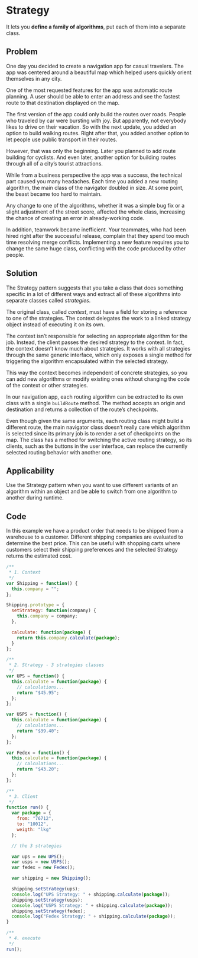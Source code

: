 # Strategy

It lets you **define a family of algorithms**, put each of them into a separate class.

## Problem

One day you decided to create a navigation app for casual travelers. The app was centered around a beautiful map which helped users quickly orient themselves in any city.

One of the most requested features for the app was automatic route planning. A user should be able to enter an address and see the fastest route to that destination displayed on the map.

The first version of the app could only build the routes over roads. People who traveled by car were bursting with joy. But apparently, not everybody likes to drive on their vacation. So with the next update, you added an option to build walking routes. Right after that, you added another option to let people use public transport in their routes.

However, that was only the beginning. Later you planned to add route building for cyclists. And even later, another option for building routes through all of a city’s tourist attractions.

While from a business perspective the app was a success, the technical part caused you many headaches. Each time you added a new routing algorithm, the main class of the navigator doubled in size. At some point, the beast became too hard to maintain.

Any change to one of the algorithms, whether it was a simple bug fix or a slight adjustment of the street score, affected the whole class, increasing the chance of creating an error in already-working code.

In addition, teamwork became inefficient. Your teammates, who had been hired right after the successful release, complain that they spend too much time resolving merge conflicts. Implementing a new feature requires you to change the same huge class, conflicting with the code produced by other people.

## Solution

The Strategy pattern suggests that you take a class that does something specific in a lot of different ways and extract all of these algorithms into separate classes called  _strategies_.

The original class, called  _context_, must have a field for storing a reference to one of the strategies. The context delegates the work to a linked strategy object instead of executing it on its own.

The context isn’t responsible for selecting an appropriate algorithm for the job. Instead, the client passes the desired strategy to the context. In fact, the context doesn’t know much about strategies. It works with all strategies through the same generic interface, which only exposes a single method for triggering the algorithm encapsulated within the selected strategy.

This way the context becomes independent of concrete strategies, so you can add new algorithms or modify existing ones without changing the code of the context or other strategies.

In our navigation app, each routing algorithm can be extracted to its own class with a single  `buildRoute`  method. The method accepts an origin and destination and returns a collection of the route’s checkpoints.

Even though given the same arguments, each routing class might build a different route, the main navigator class doesn’t really care which algorithm is selected since its primary job is to render a set of checkpoints on the map. The class has a method for switching the active routing strategy, so its clients, such as the buttons in the user interface, can replace the currently selected routing behavior with another one.

## Applicability

Use the Strategy pattern when you want to use different variants of an algorithm within an object and be able to switch from one algorithm to another during runtime.

## Code

In this example we have a product order that needs to be shipped from a warehouse to a customer. Different shipping companies are evaluated to determine the best price. This can be useful with shopping carts where customers select their shipping preferences and the selected Strategy returns the estimated cost.

```js
/**
 * 1. Context
 */
var Shipping = function() {
  this.company = "";
};

Shipping.prototype = {
  setStrategy: function(company) {
    this.company = company;
  },

  calculate: function(package) {
    return this.company.calculate(package);
  }
};

/**
 * 2. Strategy - 3 strategies classes
 */
var UPS = function() {
  this.calculate = function(package) {
    // calculations...
    return "$45.95";
  };
};

var USPS = function() {
  this.calculate = function(package) {
    // calculations...
    return "$39.40";
  };
};

var Fedex = function() {
  this.calculate = function(package) {
    // calculations...
    return "$43.20";
  };
};

/**
 * 3. Client
 */
function run() {
  var package = {
    from: "76712",
    to: "10012",
    weigth: "lkg"
  };

  // the 3 strategies

  var ups = new UPS();
  var usps = new USPS();
  var fedex = new Fedex();

  var shipping = new Shipping();

  shipping.setStrategy(ups);
  console.log("UPS Strategy: " + shipping.calculate(package));
  shipping.setStrategy(usps);
  console.log("USPS Strategy: " + shipping.calculate(package));
  shipping.setStrategy(fedex);
  console.log("Fedex Strategy: " + shipping.calculate(package));
}

/**
 * 4. execute
 */
run();
```
